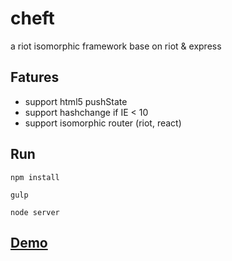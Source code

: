 # cheft
a riot isomorphic framework base on riot & express

## Fatures
* support html5 pushState
* support hashchange if IE < 10
* support isomorphic router (riot, react)

## Run
    
    npm install

    gulp

    node server
  
## [Demo](http://cheft.cn)

